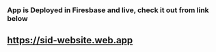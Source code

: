 ### App is Deployed in Firesbase and live, check it out from link below

## https://sid-website.web.app

